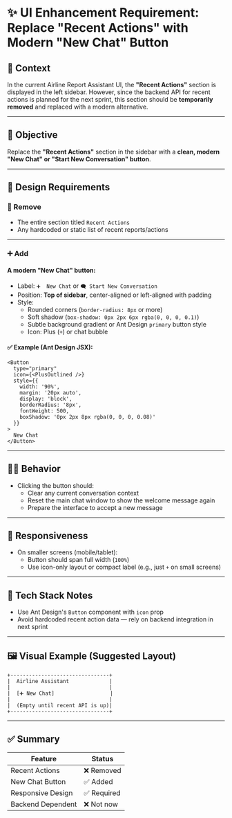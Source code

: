 
# ✨ UI Enhancement Requirement: Replace "Recent Actions" with Modern "New Chat" Button

## 🧾 Context
In the current Airline Report Assistant UI, the **"Recent Actions"** section is displayed in the left sidebar. However, since the backend API for recent actions is planned for the next sprint, this section should be **temporarily removed** and replaced with a modern alternative.

---

## 🎯 Objective

Replace the **"Recent Actions"** section in the sidebar with a **clean, modern "New Chat" or "Start New Conversation" button**.

---

## 🧱 Design Requirements

### 🔄 Remove
- The entire section titled `Recent Actions`
- Any hardcoded or static list of recent reports/actions

---

### ➕ Add
#### A modern "New Chat" button:
- Label: `➕  New Chat` or `🗨️ Start New Conversation`
- Position: **Top of sidebar**, center-aligned or left-aligned with padding
- Style:
  - Rounded corners (`border-radius: 8px` or more)
  - Soft shadow (`box-shadow: 0px 2px 6px rgba(0, 0, 0, 0.1)`)
  - Subtle background gradient or Ant Design `primary` button style
  - Icon: Plus (`+`) or chat bubble

#### ✅ Example (Ant Design JSX):
```tsx
<Button
  type="primary"
  icon={<PlusOutlined />}
  style={{
    width: '90%',
    margin: '20px auto',
    display: 'block',
    borderRadius: '8px',
    fontWeight: 500,
    boxShadow: '0px 2px 8px rgba(0, 0, 0, 0.08)'
  }}
>
  New Chat
</Button>
```

---

## 🧑‍💻 Behavior

- Clicking the button should:
  - Clear any current conversation context
  - Reset the main chat window to show the welcome message again
  - Prepare the interface to accept a new message

---

## 📱 Responsiveness

- On smaller screens (mobile/tablet):
  - Button should span full width (`100%`)
  - Use icon-only layout or compact label (e.g., just `+` on small screens)

---

## 🔧 Tech Stack Notes

- Use Ant Design's `Button` component with `icon` prop
- Avoid hardcoded recent action data — rely on backend integration in next sprint

---

## 🖼️ Visual Example (Suggested Layout)

```
+--------------------------------+
|  Airline Assistant             |
|                                |
|  [➕ New Chat]                  |
|                                |
|  (Empty until recent API is up)|
+--------------------------------+
```

---

## ✅ Summary

| Feature           | Status      |
|------------------|-------------|
| Recent Actions    | ❌ Removed   |
| New Chat Button   | ✅ Added     |
| Responsive Design | ✅ Required |
| Backend Dependent | ❌ Not now  |
